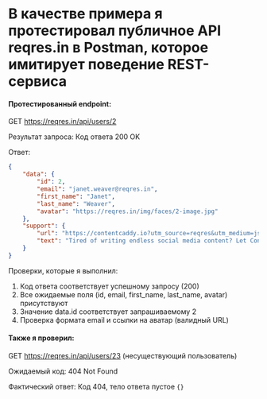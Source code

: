 # В качестве примера я протестировал публичное API reqres.in в Postman, которое имитирует поведение REST-сервиса

#### Протестированный endpoint:
GET https://reqres.in/api/users/2

Результат запроса: Код ответа 200 OK

Ответ:
```json
{
    "data": {
        "id": 2,
        "email": "janet.weaver@reqres.in",
        "first_name": "Janet",
        "last_name": "Weaver",
        "avatar": "https://reqres.in/img/faces/2-image.jpg"
    },
    "support": {
        "url": "https://contentcaddy.io?utm_source=reqres&utm_medium=json&utm_campaign=referral",
        "text": "Tired of writing endless social media content? Let Content Caddy generate it for you."
    }
}
```

Проверки, которые я выполнил:
1. Код ответа соответствует успешному запросу (200)
2. Все ожидаемые поля (id, email, first_name, last_name, avatar) присутствуют
3. Значение data.id соответствует запрашиваемому 2
4. Проверка формата email и ссылки на аватар (валидный URL)

#### Также я проверил:
GET https://reqres.in/api/users/23 (несуществующий пользователь)

Ожидаемый код: 404 Not Found

Фактический ответ: Код 404, тело ответа пустое `{}`
